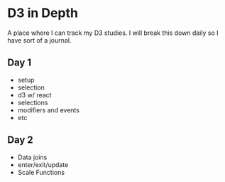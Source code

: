 # D3 in Depth

A place where I can track my D3 studies.
I will break this down daily so I have sort of a journal.

## Day 1

- setup
- selection
- d3 w/ react
- selections
- modifiers and events
- etc

## Day 2

- Data joins
- enter/exit/update
- Scale Functions